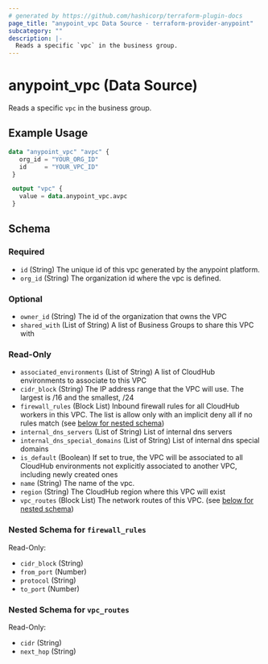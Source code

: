 ```yaml
---
# generated by https://github.com/hashicorp/terraform-plugin-docs
page_title: "anypoint_vpc Data Source - terraform-provider-anypoint"
subcategory: ""
description: |-
  Reads a specific `vpc` in the business group.
---
```


# anypoint_vpc (Data Source)

Reads a specific `vpc` in the business group.

## Example Usage

```terraform
data "anypoint_vpc" "avpc" {
   org_id = "YOUR_ORG_ID"
   id     = "YOUR_VPC_ID"
 }

 output "vpc" {
   value = data.anypoint_vpc.avpc
 }
```

<!-- schema generated by tfplugindocs -->
## Schema

### Required

- `id` (String) The unique id of this vpc generated by the anypoint platform.
- `org_id` (String) The organization id where the vpc is defined.

### Optional

- `owner_id` (String) The id of the organization that owns the VPC
- `shared_with` (List of String) A list of Business Groups to share this VPC with

### Read-Only

- `associated_environments` (List of String) A list of CloudHub environments to associate to this VPC
- `cidr_block` (String) The IP address range that the VPC will use. The largest is /16 and the smallest, /24
- `firewall_rules` (Block List) Inbound firewall rules for all CloudHub workers in this VPC. The list is allow only with an implicit deny all if no rules match (see [below for nested schema](#nestedblock--firewall_rules))
- `internal_dns_servers` (List of String) List of internal dns servers
- `internal_dns_special_domains` (List of String) List of internal dns special domains
- `is_default` (Boolean) If set to true, the VPC will be associated to all CloudHub environments not explicitly associated to another VPC, including newly created ones
- `name` (String) The name of the vpc.
- `region` (String) The CloudHub region where this VPC will exist
- `vpc_routes` (Block List) The network routes of this VPC. (see [below for nested schema](#nestedblock--vpc_routes))

<a id="nestedblock--firewall_rules"></a>
### Nested Schema for `firewall_rules`

Read-Only:

- `cidr_block` (String)
- `from_port` (Number)
- `protocol` (String)
- `to_port` (Number)


<a id="nestedblock--vpc_routes"></a>
### Nested Schema for `vpc_routes`

Read-Only:

- `cidr` (String)
- `next_hop` (String)


